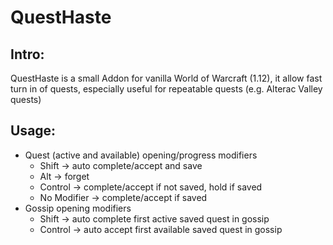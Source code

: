 # QuestHaste

## Intro:

QuestHaste is a small Addon for vanilla World of Warcraft (1.12), it allow fast turn in of quests, especially useful for repeatable quests (e.g. Alterac Valley quests)

## Usage:

* Quest (active and available) opening/progress modifiers
    * Shift -> auto complete/accept and save
    * Alt -> forget
    * Control -> complete/accept if not saved, hold if saved
    * No Modifier -> complete/accept if saved
* Gossip opening modifiers
    * Shift -> auto complete first active saved quest in gossip
    * Control -> auto accept first available saved quest in gossip
